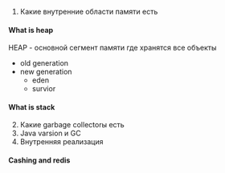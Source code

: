 1. Какие внутренние области памяти есть

#### What is heap 

HEAP - основной сегмент памяти где хранятся все объекты
- old generation
- new generation
    - eden 
    - survior


#### What is stack

2. Какие garbage collectorы есть
3. Java varsion и GC
4. Внутренняя реализация

#### Cashing and redis
